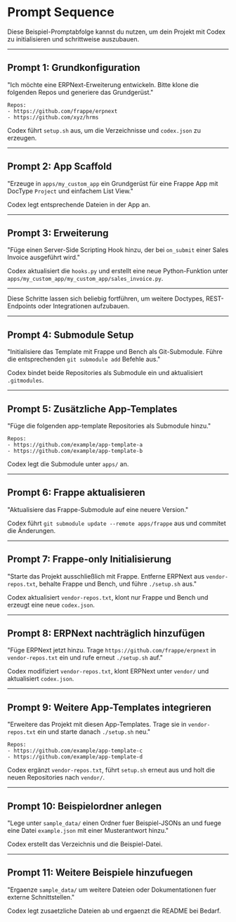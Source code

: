 # Prompt Sequence

Diese Beispiel-Promptabfolge kannst du nutzen, um dein Projekt mit Codex zu initialisieren und schrittweise auszubauen.

---

## Prompt 1: Grundkonfiguration

"Ich möchte eine ERPNext-Erweiterung entwickeln. Bitte klone die folgenden Repos und generiere das Grundgerüst."

```
Repos:
- https://github.com/frappe/erpnext
- https://github.com/xyz/hrms
```

Codex führt `setup.sh` aus, um die Verzeichnisse und `codex.json` zu erzeugen.

---

## Prompt 2: App Scaffold

"Erzeuge in `apps/my_custom_app` ein Grundgerüst für eine Frappe App mit DocType `Project` und einfachem List View."

Codex legt entsprechende Dateien in der App an.

---

## Prompt 3: Erweiterung

"Füge einen Server-Side Scripting Hook hinzu, der bei `on_submit` einer Sales Invoice ausgeführt wird." 

Codex aktualisiert die `hooks.py` und erstellt eine neue Python-Funktion unter `apps/my_custom_app/my_custom_app/sales_invoice.py`.

---

Diese Schritte lassen sich beliebig fortführen, um weitere Doctypes, REST-Endpoints oder Integrationen aufzubauen.

---

## Prompt 4: Submodule Setup

"Initialisiere das Template mit Frappe und Bench als Git-Submodule. Führe die entsprechenden `git submodule add` Befehle aus."

Codex bindet beide Repositories als Submodule ein und aktualisiert `.gitmodules`.

---

## Prompt 5: Zusätzliche App-Templates

"Füge die folgenden app-template Repositories als Submodule hinzu."

```
Repos:
- https://github.com/example/app-template-a
- https://github.com/example/app-template-b
```

Codex legt die Submodule unter `apps/` an.

---

## Prompt 6: Frappe aktualisieren

"Aktualisiere das Frappe-Submodule auf eine neuere Version."

Codex führt `git submodule update --remote apps/frappe` aus und commitet die Änderungen.

---

## Prompt 7: Frappe-only Initialisierung

"Starte das Projekt ausschließlich mit Frappe. Entferne ERPNext aus `vendor-repos.txt`, behalte Frappe und Bench, und führe `./setup.sh` aus."

Codex aktualisiert `vendor-repos.txt`, klont nur Frappe und Bench und erzeugt eine neue `codex.json`.

---

## Prompt 8: ERPNext nachträglich hinzufügen

"Füge ERPNext jetzt hinzu. Trage `https://github.com/frappe/erpnext` in `vendor-repos.txt` ein und rufe erneut `./setup.sh` auf."

Codex modifiziert `vendor-repos.txt`, klont ERPNext unter `vendor/` und aktualisiert `codex.json`.

---

## Prompt 9: Weitere App-Templates integrieren

"Erweitere das Projekt mit diesen App-Templates. Trage sie in `vendor-repos.txt` ein und starte danach `./setup.sh` neu."

```
Repos:
- https://github.com/example/app-template-c
- https://github.com/example/app-template-d
```

Codex ergänzt `vendor-repos.txt`, führt `setup.sh` erneut aus und holt die neuen Repositories nach `vendor/`.

---

## Prompt 10: Beispielordner anlegen

"Lege unter `sample_data/` einen Ordner fuer Beispiel-JSONs an und fuege eine Datei `example.json` mit einer Musterantwort hinzu."

Codex erstellt das Verzeichnis und die Beispiel-Datei.

---

## Prompt 11: Weitere Beispiele hinzufuegen

"Ergaenze `sample_data/` um weitere Dateien oder Dokumentationen fuer externe Schnittstellen."

Codex legt zusaetzliche Dateien ab und ergaenzt die README bei Bedarf.
